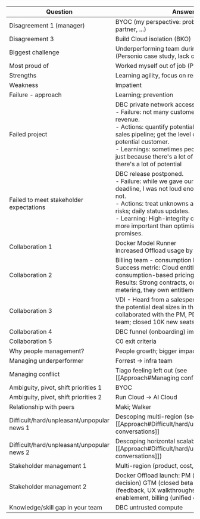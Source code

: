 | Question                                   | Answer                                                                                                                                                                                                                                                                                                                                       |
| ------------------------------------------ | -------------------------------------------------------------------------------------------------------------------------------------------------------------------------------------------------------------------------------------------------------------------------------------------------------------------------------------------- |
| Disagreement 1 (manager)                   | BYOC (my perspective: problem space, design partner, ...)                                                                                                                                                                                                                                                                                    |
| Disagreement 3                             | Build Cloud isolation (BKO)                                                                                                                                                                                                                                                                                                                  |
| Biggest challenge                          | Underperforming team during pandemic (Personio case study, lack of processes)                                                                                                                                                                                                                                                                |
| Most proud of                              | Worked myself out of job (Proctorio)                                                                                                                                                                                                                                                                                                         |
| Strengths                                  | Learning agility, focus on results                                                                                                                                                                                                                                                                                                           |
| Weakness                                   | Impatient                                                                                                                                                                                                                                                                                                                                    |
| Failure - approach                         | Learning; prevention                                                                                                                                                                                                                                                                                                                         |
| Failed project                             | DBC private network access<br>- Failure: not many customers use it; not much revenue.<br>- Actions: quantify potential deal sizes from the sales pipeline; get the level of commitment of a potential customer.<br>- Learnings: sometimes people won't say "no"; just because there's a lot of noise doesn't mean there's a lot of potential |
| Failed to meet stakeholder expectations    | DBC release postponed.<br>- Failure: while we gave our best to meet the deadline, I was not loud enough that we might not.<br>- Actions: treat unknowns and lack of scope as risks; daily status updates.<br>- Learning: High-integrity communication is more important than optimistic delivery promises.                                   |
| Collaboration 1                            | Docker Model Runner<br>Increased Offload usage by 6%                                                                                                                                                                                                                                                                                         |
| Collaboration 2                            | Billing team - consumption based pricing<br>Success metric: Cloud entitlements, overages, consumption-based pricing<br>Results: Strong contracts, our team owns metering, they own entitlements and overages                                                                                                                                 |
| Collaboration 3                            | VDI - Heard from a salesperson; asked them for the potential deal sizes in the pipeline; collaborated with the PM, PD, and Runtime team; closed 10K new seats                                                                                                                                                                                |
| Collaboration 4                            | DBC funnel (onboarding) improvements                                                                                                                                                                                                                                                                                                         |
| Collaboration 5                            | C0 exit criteria                                                                                                                                                                                                                                                                                                                             |
| Why people management?                     | People growth; bigger impact                                                                                                                                                                                                                                                                                                                 |
| Managing underperformer                    | Forrest -> infra team                                                                                                                                                                                                                                                                                                                        |
| Managing conflict                          | Tiago feeling left out (see [[Approach#Managing conflict]])                                                                                                                                                                                                                                                                                  |
| Ambiguity, pivot, shift priorities 1       | BYOC                                                                                                                                                                                                                                                                                                                                         |
| Ambiguity, pivot, shift priorities 2       | Run Cloud -> AI Cloud                                                                                                                                                                                                                                                                                                                        |
| Relationship with peers                    | Maki; Walker                                                                                                                                                                                                                                                                                                                                 |
| Difficult/hard/unpleasant/unpopular news 1 | Descoping multi-region (see [[Approach#Difficult/hard/unpleasant/unpopular conversations]]                                                                                                                                                                                                                                                   |
| Difficult/hard/unpleasant/unpopular news 2 | Descoping horizontal scalability (see [[Approach#Difficult/hard/unpleasant/unpopular conversations]])                                                                                                                                                                                                                                        |
| Stakeholder management 1                   | Multi-region (product, cost, legal, security)                                                                                                                                                                                                                                                                                                |
| Stakeholder management 2                   | Docker Offload launch: PM (closed beta decision) GTM (closed beta activation); Design (feedback, UX walkthroughs), support enablement, billing (unified cloud credits)                                                                                                                                                                       |
| Knowledge/skill gap in your team           | DBC untrusted compute                                                                                                                                                                                                                                                                                                                        |

